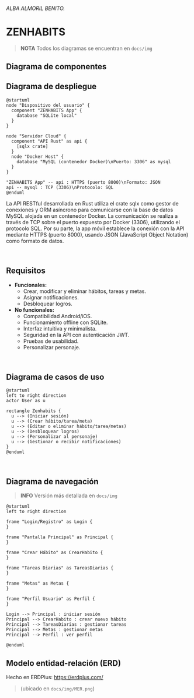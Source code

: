 ###### ALBA ALMORIL BENITO.
# ZENHABITS
> **NOTA**
> Todos los diagramas se encuentran en `docs/img`
## Diagrama de componentes


## Diagrama de despliegue
```plantuml
@startuml
node "Dispositivo del usuario" {
  component "ZENHABITS App" {
    database "SQLite local"
  }
}

node "Servidor Cloud" {
  component "API Rust" as api {
    [sqlx crate]
  }
  node "Docker Host" {
    database "MySQL (contenedor Docker)\nPuerto: 3306" as mysql
  }
}

"ZENHABITS App" -- api : HTTPS (puerto 8000)\nFormato: JSON
api -- mysql : TCP (3306)\nProtocolo: SQL
@enduml
```

La API RESTful desarrollada en Rust utiliza el crate sqlx como gestor de conexiones y ORM asíncrono para comunicarse con la base de datos MySQL alojada en un contenedor Docker. La comunicación se realiza a través de TCP sobre el puerto expuesto por Docker (3306), utilizando el protocolo SQL.
Por su parte, la app móvil establece la conexión con la API mediante HTTPS (puerto 8000), usando JSON (JavaScript Object Notation) como formato de datos.

<br>

## Requisitos
* **Funcionales:**
  - Crear, modificar y eliminar hábitos, tareas y metas.
  - Asignar notificaciones.
  - Desbloquear logros.
* **No funcionales:**
  - Compatibilidad Android/iOS.
  - Funcionamiento offline con SQLite.
  - Interfaz intuitiva y minimalista.
  - Seguridad en la API con autenticación JWT.
  - Pruebas de usabilidad.
  - Personalizar personaje.
<br>

## Diagrama de casos de uso
```plantuml
@startuml
left to right direction
actor User as u

rectangle Zenhabits {
  u --> (Iniciar sesión) 
  u --> (Crear hábito/tarea/meta)
  u --> (Editar o eliminar hábito/tarea/metas) 
  u --> (Desbloquear logros)
  u --> (Personalizar al personaje)
  u --> (Gestionar o recibir notificaciones)
}
@enduml
```

<br>

## Diagrama de navegación
> **INFO**
> Versión más detallada en `docs/img`
```plantuml
@startuml
left to right direction

frame "Login/Registro" as Login {
}

frame "Pantalla Principal" as Principal {
}

frame "Crear Hábito" as CrearHabito {
}

frame "Tareas Diarias" as TareasDiarias {
}

frame "Metas" as Metas {
}

frame "Perfil Usuario" as Perfil {
}

Login --> Principal : iniciar sesión
Principal --> CrearHabito : crear nuevo hábito
Principal --> TareasDiarias : gestionar tareas
Principal --> Metas : gestionar metas
Principal --> Perfil : ver perfil

@enduml
```

## Modelo entidad-relación (ERD)
Hecho en ERDPlus: https://erdplus.com/
> (ubicado en `docs/img/MER.png`)